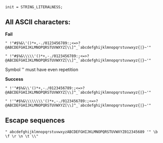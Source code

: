 ```
init = STRING_LITERALNESS;
```
## All ASCII characters:

**Fail**
```
" !"#$%&\'()*+,-./0123456789:;<=>?@ABCDEFGHIJKLMNOPQRSTUVWXYZ[\\]^_`abcdefghijklmnopqrstuvwxyz{|}~'"
```
```
" !"#$%&\\\\\'()*+,-./0123456789:;<=>?@ABCDEFGHIJKLMNOPQRSTUVWXYZ[\\]^_`abcdefghijklmnopqrstuvwxyz{|}~'"
```
Symbol '\' must have even repetition 

**Success**

```
" !'"#$%&\\'()*+,-./0123456789:;<=>?@ABCDEFGHIJKLMNOPQRSTUVWXYZ[\\]^_`abcdefghijklmnopqrstuvwxyz{|}~'"

```
```
" !'"#$%&\\\\\\\\'()*+,-./0123456789:;<=>?@ABCDEFGHIJKLMNOPQRSTUVWXYZ[\\]^_`abcdefghijklmnopqrstuvwxyz{|}~'"

```
## Escape sequences

```
" abcdefghijklmnopqrstuvwxyzABCDEFGHIJKLMNOPQRSTUVWXYZ012345689 '" \b \f \r \n \t \\"
```



